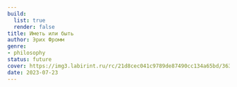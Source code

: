 ```yaml
---
build:
  list: true
  render: false
title: Иметь или быть
author: Эрих Фромм
genre:
- philosophy
status: future
cover: https://img3.labirint.ru/rc/21d8cec041c9789de87490cc134a65bd/363x561q80/books54/538225/cover.jpg?1612697270
date: 2023-07-23
---
```


